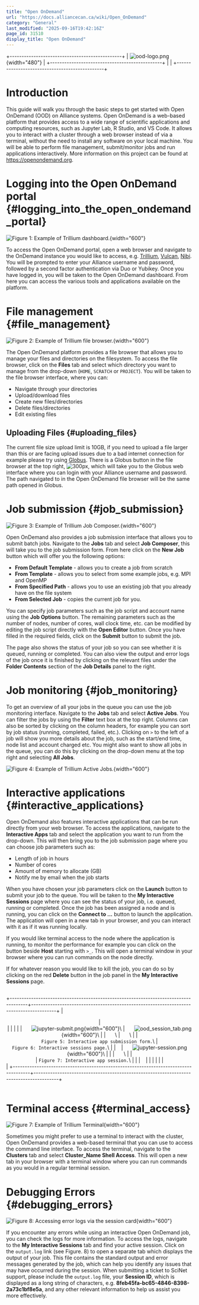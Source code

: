 ```yaml
---
title: "Open OnDemand"
url: "https://docs.alliancecan.ca/wiki/Open_OnDemand"
category: "General"
last_modified: "2025-09-16T19:42:16Z"
page_id: 31510
display_title: "Open OnDemand"
---
```


+-----------------------------------------------+
| ![](ood-logo.png "ood-logo.png"){width="480"} |
+-----------------------------------------------+
|                                               |
+-----------------------------------------------+

# Introduction

This guide will walk you through the basic steps to get started with Open OnDemand (OOD) on Alliance systems. Open OnDemand is a web-based platform that provides access to a wide range of scientific applications and computing resources, such as Jupyter Lab, R Studio, and VS Code. It allows you to interact with a cluster through a web browser instead of via a terminal, without the need to install any software on your local machine. You will be able to perform file management, submit/monitor jobs and run applications interactively. More information on this project can be found at [<https://openondemand.org>](https://openondemand.org).

# Logging into the Open OnDemand portal {#logging_into_the_open_ondemand_portal}

![Figure 1: Example of Trillium dashboard.](https://docs.alliancecan.ca/ood-dashboard.png "Figure 1: Example of Trillium dashboard."){width="600"}

To access the Open OnDemand portal, open a web browser and navigate to the OnDemand instance you would like to access, e.g. [Trillium](https://ondemand.scinet.utoronto.ca), [Vulcan](https://vulcan.alliancecan.ca), [Nibi](https://ondemand.sharcnet.ca). You will be prompted to enter your Alliance username and password, followed by a second factor authentication via Duo or Yubikey. Once you have logged in, you will be taken to the Open OnDemand dashboard. From here you can access the various tools and applications available on the platform.

# File management {#file_management}

![Figure 2: Example of Trillium file browser.](https://docs.alliancecan.ca/ood-file-browser.png "Figure 2: Example of Trillium file browser."){width="600"}

The Open OnDemand platform provides a file browser that allows you to manage your files and directories on the filesystem. To access the file browser, click on the **Files** tab and select which directory you want to manage from the drop-down (`HOME`, `SCRATCH` or `PROJECT`). You will be taken to the file browser interface, where you can:

- Navigate through your directories
- Upload/download files
- Create new files/directories
- Delete files/directories
- Edit existing files

## Uploading Files {#uploading_files}

The current file size upload limit is 10GB, if you need to upload a file larger than this or are facing upload issues due to a bad internet connection for example please try using [Globus](https://docs.alliancecan.ca/wiki/Globus). There is a Globus button in the file browser at the top right, ![ 300px](https://docs.alliancecan.ca/Globus_button.png " 300px"), which will take you to the Globus web interface where you can login with your Alliance username and password. The path navigated to in the Open OnDemand file browser will be the same path opened in Globus.

# Job submission {#job_submission}

![Figure 3: Example of Trillium Job Composer.](https://docs.alliancecan.ca/ood-job-composer.png "Figure 3: Example of Trillium Job Composer."){width="600"}

Open OnDemand also provides a job submission interface that allows you to submit batch jobs. Navigate to the **Jobs** tab and select **Job Composer**, this will take you to the job submission form. From here click on the **New Job** button which will offer you the following options:

- **From Default Template** - allows you to create a job from scratch
- **From Template** - allows you to select from some example jobs, e.g. MPI and OpenMP
- **From Specified Path** - allows you to use an existing job that you already have on the file system
- **From Selected Job** - copies the current job for you.

You can specify job parameters such as the job script and account name using the **Job Options** button. The remaining parameters such as the number of nodes, number of cores, wall clock time, etc. can be modified by editing the job script directly with the **Open Editor** button. Once you have filled in the required fields, click on the **Submit** button to submit the job.

The page also shows the status of your job so you can see whether it is queued, running or completed. You can also view the output and error logs of the job once it is finished by clicking on the relevant files under the **Folder Contents** section of the **Job Details** panel to the right.

# Job monitoring {#job_monitoring}

To get an overview of all your jobs in the queue you can use the job monitoring interface. Navigate to the **Jobs** tab and select **Active Jobs**. You can filter the jobs by using the **Filter** text box at the top right. Columns can also be sorted by clicking on the column headers, for example you can sort by job status (running, completed, failed, etc.). Clicking on `>` to the left of a job will show you more details about the job, such as the start/end time, node list and account charged etc. You might also want to show all jobs in the queue, you can do this by clicking on the drop-down menu at the top right and selecting **All Jobs**.

![Figure 4: Example of Trillium Active Jobs.](https://docs.alliancecan.ca/ood-active-jobs.png "Figure 4: Example of Trillium Active Jobs."){width="600"}

# Interactive applications {#interactive_applications}

Open OnDemand also features interactive applications that can be run directly from your web browser. To access the applications, navigate to the **Interactive Apps** tab and select the application you want to run from the drop-down. This will then bring you to the job submission page where you can choose job parameters such as:

- Length of job in hours
- Number of cores
- Amount of memory to allocate (GB)
- Notify me by email when the job starts

When you have chosen your job parameters click on the **Launch** button to submit your job to the queue. You will be taken to the **My Interactive Sessions** page where you can see the status of your job, i.e. queued, running or completed. Once the job has been assigned a node and is running, you can click on the **Connect to \...** button to launch the application. The application will open in a new tab in your browser, and you can interact with it as if it was running locally.

If you would like terminal access to the node where the application is running, to monitor the performance for example you can click on the button beside **Host** starting with `>_`. This will open a terminal window in your browser where you can run commands on the node directly.

If for whatever reason you would like to kill the job, you can do so by clicking on the red **Delete** button in the job panel in the **My Interactive Sessions** page.

<div style="margin: 0 auto; display: table;">

+-------------------------------------------------------------------------------------+----------------------------------------------------------------------------------------+
| <div style="text-align: center;">                                                   | <div style="text-align: center;">                                                      |
|                                                                                     |                                                                                        |
| `   `![`jupyter-submit.png`](https://docs.alliancecan.ca/jupyter-submit.png "jupyter-submit.png"){width="600"}\ | `   `![`ood_session_tab.png`](https://docs.alliancecan.ca/ood_session_tab.png "ood_session_tab.png"){width="600"}\ |
| `   `\                                                                              | `   `\                                                                                 |
| `Figure 5: Interactive app submission form.`\                                       | `Figure 6: Interactive sessions page.`\                                                |
| ` `                                                                                 | `   `![`jupyter-session.png`](https://docs.alliancecan.ca/jupyter-session.png "jupyter-session.png"){width="600"}\ |
|                                                                                     | `   `\                                                                                 |
| </div>                                                                              | `Figure 7: Interactive app session.`\                                                  |
|                                                                                     | ` `                                                                                    |
|                                                                                     |                                                                                        |
|                                                                                     | </div>                                                                                 |
+-------------------------------------------------------------------------------------+----------------------------------------------------------------------------------------+

</div>

# Terminal access {#terminal_access}

![Figure 7: Example of Trillium Terminal](https://docs.alliancecan.ca/ood-terminal.png "Figure 7: Example of Trillium Terminal"){width="600"}

Sometimes you might prefer to use a terminal to interact with the cluster, Open OnDemand provides a web-based terminal that you can use to access the command line interface. To access the terminal, navigate to the **Clusters** tab and select **Cluster_Name Shell Access**. This will open a new tab in your browser with a terminal window where you can run commands as you would in a regular terminal session.

# Debugging Errors {#debugging_errors}

![Figure 8: Accessing error logs via the session card](https://docs.alliancecan.ca/ood-session-id.png "Figure 8: Accessing error logs via the session card"){width="600"}

If you encounter any errors while using an interactive Open OnDemand job, you can check the logs for more information. To access the logs, navigate to the **My Interactive Sessions** tab and find your active session. Click on the `output.log` link (see Figure. 8) to open a separate tab which displays the output of your job. This file contains the standard output and error messages generated by the job, which can help you identify any issues that may have occurred during the session. When submitting a ticket to SciNet support, please include the `output.log` file, your **Session ID**, which is displayed as a long string of characters, e.g. **8feb45fa-bc65-4846-8398-2a73c1bf8e5a**, and any other relevant information to help us assist you more effectively.
